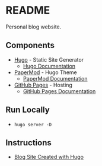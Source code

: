 # README
Personal blog website.

## Components
- [Hugo](https://gohugo.io) - Static Site Generator
  - [Hugo Documentation](https://gohugo.io/documentation/)
- [PaperMod](https://adityatelange.github.io/hugo-PaperMod/) - Hugo Theme
  - [PaperMod Documentation](https://github.com/adityatelange/hugo-PaperMod/wiki/)
- [GitHub Pages](https://pages.github.com) - Hosting
  - [GitHub Pages Documentation](https://docs.github.com/en/pages)

## Run Locally
- `hugo server -D`

## Instructions
- [Blog Site Created with Hugo ](https://blog.raymonhardy.com/posts/easy-blog-site-creation-with-hugo/)